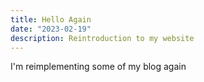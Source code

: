 ```yaml
---
title: Hello Again
date: "2023-02-19"
description: Reintroduction to my website
---
```


I'm reimplementing some of my blog again
